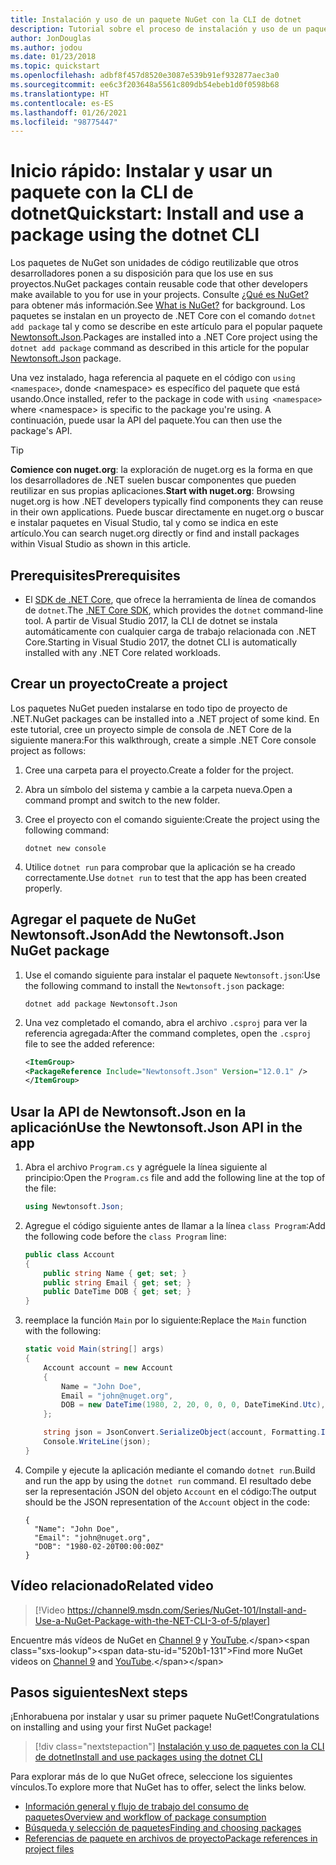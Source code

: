 ```yaml
---
title: Instalación y uso de un paquete NuGet con la CLI de dotnet
description: Tutorial sobre el proceso de instalación y uso de un paquete NuGet en un proyecto de .NET Core.
author: JonDouglas
ms.author: jodou
ms.date: 01/23/2018
ms.topic: quickstart
ms.openlocfilehash: adbf8f457d8520e3087e539b91ef932877aec3a0
ms.sourcegitcommit: ee6c3f203648a5561c809db54ebeb1d0f0598b68
ms.translationtype: HT
ms.contentlocale: es-ES
ms.lasthandoff: 01/26/2021
ms.locfileid: "98775447"
---
```

# <a name="quickstart-install-and-use-a-package-using-the-dotnet-cli"></a><span data-ttu-id="520b1-103">Inicio rápido: Instalar y usar un paquete con la CLI de dotnet</span><span class="sxs-lookup"><span data-stu-id="520b1-103">Quickstart: Install and use a package using the dotnet CLI</span></span>

<span data-ttu-id="520b1-104">Los paquetes de NuGet son unidades de código reutilizable que otros desarrolladores ponen a su disposición para que los use en sus proyectos.</span><span class="sxs-lookup"><span data-stu-id="520b1-104">NuGet packages contain reusable code that other developers make available to you for use in your projects.</span></span> <span data-ttu-id="520b1-105">Consulte [¿Qué es NuGet?](../What-is-NuGet.md) para obtener más información.</span><span class="sxs-lookup"><span data-stu-id="520b1-105">See [What is NuGet?](../What-is-NuGet.md) for background.</span></span> <span data-ttu-id="520b1-106">Los paquetes se instalan en un proyecto de .NET Core con el comando `dotnet add package` tal y como se describe en este artículo para el popular paquete [Newtonsoft.Json](https://www.nuget.org/packages/Newtonsoft.Json/).</span><span class="sxs-lookup"><span data-stu-id="520b1-106">Packages are installed into a .NET Core project using the `dotnet add package` command as described in this article for the popular [Newtonsoft.Json](https://www.nuget.org/packages/Newtonsoft.Json/) package.</span></span>

<span data-ttu-id="520b1-107">Una vez instalado, haga referencia al paquete en el código con `using <namespace>`, donde \<namespace\> es específico del paquete que está usando.</span><span class="sxs-lookup"><span data-stu-id="520b1-107">Once installed, refer to the package in code with `using <namespace>` where \<namespace\> is specific to the package you're using.</span></span> <span data-ttu-id="520b1-108">A continuación, puede usar la API del paquete.</span><span class="sxs-lookup"><span data-stu-id="520b1-108">You can then use the package's API.</span></span>

> [!Tip]
> <span data-ttu-id="520b1-109">**Comience con nuget.org**: la exploración de nuget.org es la forma en que los desarrolladores de .NET suelen buscar componentes que pueden reutilizar en sus propias aplicaciones.</span><span class="sxs-lookup"><span data-stu-id="520b1-109">**Start with nuget.org**: Browsing nuget.org is how .NET developers typically find components they can reuse in their own applications.</span></span> <span data-ttu-id="520b1-110">Puede buscar directamente en nuget.org o buscar e instalar paquetes en Visual Studio, tal y como se indica en este artículo.</span><span class="sxs-lookup"><span data-stu-id="520b1-110">You can search nuget.org directly or find and install packages within Visual Studio as shown in this article.</span></span>

## <a name="prerequisites"></a><span data-ttu-id="520b1-111">Prerequisites</span><span class="sxs-lookup"><span data-stu-id="520b1-111">Prerequisites</span></span>

- <span data-ttu-id="520b1-112">El [SDK de .NET Core](https://www.microsoft.com/net/download/), que ofrece la herramienta de línea de comandos de `dotnet`.</span><span class="sxs-lookup"><span data-stu-id="520b1-112">The [.NET Core SDK](https://www.microsoft.com/net/download/), which provides the `dotnet` command-line tool.</span></span> <span data-ttu-id="520b1-113">A partir de Visual Studio 2017, la CLI de dotnet se instala automáticamente con cualquier carga de trabajo relacionada con .NET Core.</span><span class="sxs-lookup"><span data-stu-id="520b1-113">Starting in Visual Studio 2017, the dotnet CLI is automatically installed with any .NET Core related workloads.</span></span>

## <a name="create-a-project"></a><span data-ttu-id="520b1-114">Crear un proyecto</span><span class="sxs-lookup"><span data-stu-id="520b1-114">Create a project</span></span>

<span data-ttu-id="520b1-115">Los paquetes NuGet pueden instalarse en todo tipo de proyecto de .NET.</span><span class="sxs-lookup"><span data-stu-id="520b1-115">NuGet packages can be installed into a .NET project of some kind.</span></span> <span data-ttu-id="520b1-116">En este tutorial, cree un proyecto simple de consola de .NET Core de la siguiente manera:</span><span class="sxs-lookup"><span data-stu-id="520b1-116">For this walkthrough, create a simple .NET Core console project as follows:</span></span>

1. <span data-ttu-id="520b1-117">Cree una carpeta para el proyecto.</span><span class="sxs-lookup"><span data-stu-id="520b1-117">Create a folder for the project.</span></span>

1. <span data-ttu-id="520b1-118">Abra un símbolo del sistema y cambie a la carpeta nueva.</span><span class="sxs-lookup"><span data-stu-id="520b1-118">Open a command prompt and switch to the new folder.</span></span>

1. <span data-ttu-id="520b1-119">Cree el proyecto con el comando siguiente:</span><span class="sxs-lookup"><span data-stu-id="520b1-119">Create the project using the following command:</span></span>

    ```dotnetcli
    dotnet new console
    ```

1. <span data-ttu-id="520b1-120">Utilice `dotnet run` para comprobar que la aplicación se ha creado correctamente.</span><span class="sxs-lookup"><span data-stu-id="520b1-120">Use `dotnet run` to test that the app has been created properly.</span></span>

## <a name="add-the-newtonsoftjson-nuget-package"></a><span data-ttu-id="520b1-121">Agregar el paquete de NuGet Newtonsoft.Json</span><span class="sxs-lookup"><span data-stu-id="520b1-121">Add the Newtonsoft.Json NuGet package</span></span>

1. <span data-ttu-id="520b1-122">Use el comando siguiente para instalar el paquete `Newtonsoft.json`:</span><span class="sxs-lookup"><span data-stu-id="520b1-122">Use the following command to install the `Newtonsoft.json` package:</span></span>

    ```dotnetcli
    dotnet add package Newtonsoft.Json
    ```

2. <span data-ttu-id="520b1-123">Una vez completado el comando, abra el archivo `.csproj` para ver la referencia agregada:</span><span class="sxs-lookup"><span data-stu-id="520b1-123">After the command completes, open the `.csproj` file to see the added reference:</span></span>

    ```xml
   <ItemGroup>
    <PackageReference Include="Newtonsoft.Json" Version="12.0.1" />
   </ItemGroup>
    ```

## <a name="use-the-newtonsoftjson-api-in-the-app"></a><span data-ttu-id="520b1-124">Usar la API de Newtonsoft.Json en la aplicación</span><span class="sxs-lookup"><span data-stu-id="520b1-124">Use the Newtonsoft.Json API in the app</span></span>

1. <span data-ttu-id="520b1-125">Abra el archivo `Program.cs` y agréguele la línea siguiente al principio:</span><span class="sxs-lookup"><span data-stu-id="520b1-125">Open the `Program.cs` file and add the following line at the top of the file:</span></span>

    ```cs
    using Newtonsoft.Json;
    ```

1. <span data-ttu-id="520b1-126">Agregue el código siguiente antes de llamar a la línea `class Program`:</span><span class="sxs-lookup"><span data-stu-id="520b1-126">Add the following code before the `class Program` line:</span></span>

    ```cs
    public class Account
    {
        public string Name { get; set; }
        public string Email { get; set; }
        public DateTime DOB { get; set; }
    }
    ```

1. <span data-ttu-id="520b1-127">reemplace la función `Main` por lo siguiente:</span><span class="sxs-lookup"><span data-stu-id="520b1-127">Replace the `Main` function with the following:</span></span>

    ```cs
    static void Main(string[] args)
    {
        Account account = new Account
        {
            Name = "John Doe",
            Email = "john@nuget.org",
            DOB = new DateTime(1980, 2, 20, 0, 0, 0, DateTimeKind.Utc),
        };

        string json = JsonConvert.SerializeObject(account, Formatting.Indented);
        Console.WriteLine(json);
    }
    ```

1. <span data-ttu-id="520b1-128">Compile y ejecute la aplicación mediante el comando `dotnet run`.</span><span class="sxs-lookup"><span data-stu-id="520b1-128">Build and run the app by using the `dotnet run` command.</span></span> <span data-ttu-id="520b1-129">El resultado debe ser la representación JSON del objeto `Account` en el código:</span><span class="sxs-lookup"><span data-stu-id="520b1-129">The output should be the JSON representation of the `Account` object in the code:</span></span>

    ```output
    {
      "Name": "John Doe",
      "Email": "john@nuget.org",
      "DOB": "1980-02-20T00:00:00Z"
    }
    ```
## <a name="related-video"></a><span data-ttu-id="520b1-130">Vídeo relacionado</span><span class="sxs-lookup"><span data-stu-id="520b1-130">Related video</span></span>

> [!Video https://channel9.msdn.com/Series/NuGet-101/Install-and-Use-a-NuGet-Package-with-the-NET-CLI-3-of-5/player]

<span data-ttu-id="520b1-131">Encuentre más vídeos de NuGet en [Channel 9](https://channel9.msdn.com/Series/NuGet-101) y [YouTube](https://www.youtube.com/playlist?list=PLdo4fOcmZ0oVLvfkFk8O9h6v2Dcdh2bh_).</span><span class="sxs-lookup"><span data-stu-id="520b1-131">Find more NuGet videos on [Channel 9](https://channel9.msdn.com/Series/NuGet-101) and [YouTube](https://www.youtube.com/playlist?list=PLdo4fOcmZ0oVLvfkFk8O9h6v2Dcdh2bh_).</span></span>

## <a name="next-steps"></a><span data-ttu-id="520b1-132">Pasos siguientes</span><span class="sxs-lookup"><span data-stu-id="520b1-132">Next steps</span></span>

<span data-ttu-id="520b1-133">¡Enhorabuena por instalar y usar su primer paquete NuGet!</span><span class="sxs-lookup"><span data-stu-id="520b1-133">Congratulations on installing and using your first NuGet package!</span></span>

> [!div class="nextstepaction"]
> [<span data-ttu-id="520b1-134">Instalación y uso de paquetes con la CLI de dotnet</span><span class="sxs-lookup"><span data-stu-id="520b1-134">Install and use packages using the dotnet CLI</span></span>](../consume-packages/install-use-packages-dotnet-cli.md)

<span data-ttu-id="520b1-135">Para explorar más de lo que NuGet ofrece, seleccione los siguientes vínculos.</span><span class="sxs-lookup"><span data-stu-id="520b1-135">To explore more that NuGet has to offer, select the links below.</span></span>

- [<span data-ttu-id="520b1-136">Información general y flujo de trabajo del consumo de paquetes</span><span class="sxs-lookup"><span data-stu-id="520b1-136">Overview and workflow of package consumption</span></span>](../consume-packages/overview-and-workflow.md)
- [<span data-ttu-id="520b1-137">Búsqueda y selección de paquetes</span><span class="sxs-lookup"><span data-stu-id="520b1-137">Finding and choosing packages</span></span>](../consume-packages/finding-and-choosing-packages.md)
- [<span data-ttu-id="520b1-138">Referencias de paquete en archivos de proyecto</span><span class="sxs-lookup"><span data-stu-id="520b1-138">Package references in project files</span></span>](../consume-packages/package-references-in-project-files.md)
